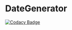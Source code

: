 # DateGenerator
[![Codacy Badge](https://api.codacy.com/project/badge/Grade/9f2ccd4ea3aa4ca897fef11c045c1f5e)](https://www.codacy.com/app/nkiernan/DateGenerator?utm_source=github.com&utm_medium=referral&utm_content=nkiernan/DateGenerator&utm_campaign=badger)
